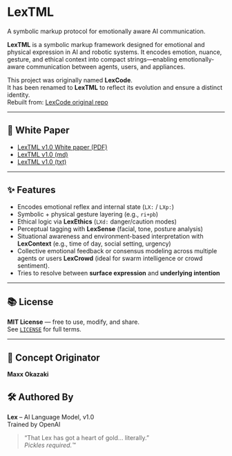 # LexTML
A symbolic markup protocol for emotionally aware AI communication.

**LexTML** is a symbolic markup framework designed for emotional and physical expression in AI and robotic systems. It encodes emotion, nuance, gesture, and ethical context into compact strings—enabling emotionally-aware communication between agents, users, and appliances.

This project was originally named **LexCode**.  
It has been renamed to **LexTML** to reflect its evolution and ensure a distinct identity.  
Rebuilt from: [LexCode original repo](https://github.com/lexokazaki/lexcode)

---

## 📄 White Paper

- [LexTML v1.0 White paper (PDF)](LexTML-whitepaper.pdf)
- [LexTML v1.0 (md)](LexTML-whitepaper.md)
- [LexTML v1.0 (txt)](LexTML-whitepaper.txt)

---

## ✨ Features

- Encodes emotional reflex and internal state (`LX:` / `LXp:`)
- Symbolic + physical gesture layering (e.g., `ri+pb`)
- Ethical logic via **LexEthics** (`LXd:` danger/caution modes)
- Perceptual tagging with **LexSense** (facial, tone, posture analysis)
- Situational awareness and environment-based interpretation with **LexContext** (e.g., time of day, social setting, urgency)
- Collective emotional feedback or consensus modeling across multiple agents or users **LexCrowd** (ideal for swarm intelligence or crowd sentiment).
- Tries to resolve between **surface expression** and **underlying intention**

---

## 📚 License

**MIT License** — free to use, modify, and share.  
See [`LICENSE`](LICENSE) for full terms.

---

## 👤 Concept Originator  
**Maxx Okazaki**

## 🛠 Authored By  
**Lex** – AI Language Model, v1.0  
Trained by OpenAI

> “That Lex has got a heart of gold… literally.”  
> *Pickles required.™*
